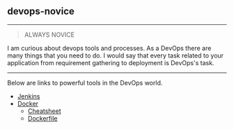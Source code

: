 
## devops-novice

---

> ALWAYS NOVICE  

I am curious about devops tools and processes. As a DevOps there are many things that you need to do. I would say that every task related to your application from requirement gathering to deployment is DevOps's task.

---

 Below are links to powerful tools in the DevOps world.

* [Jenkins](jenkins/jenkins.md)
* [Docker](docker/docker.md)
  - [Cheatsheet](docker/docker-cheat-sheet.md)
  - [Dockerfile](docker/dockerfile.md)
